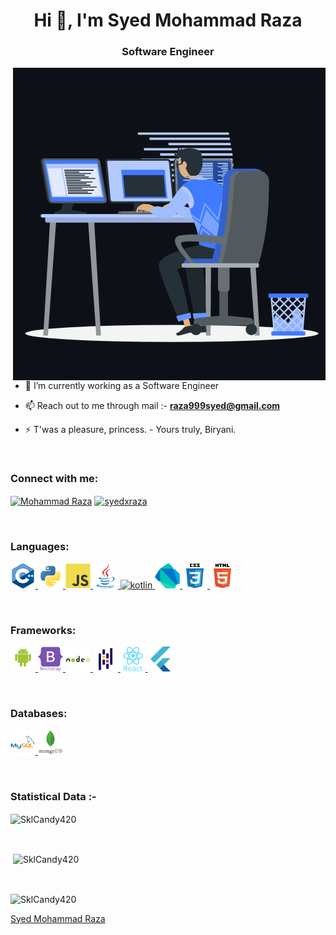<h1 align="center">Hi 👋, I'm Syed Mohammad Raza</h1>
<h3 align="center">Software Engineer</h3>

<p><img align="right" src="https://github.com/SklCandy420/SklCandy420/blob/main/animation_500_kxa883sd.gif" alt="SklCandy420" /></p>


- 🌱 I’m currently working as a Software Engineer 

- 📫 Reach out to me through mail :- **raza999syed@gmail.com**

- ⚡ T'was a pleasure, princess. - Yours truly, Biryani.

<br>

<h3 align="left">Connect with me:</h3>
<p align="left">
  <a href="https://www.linkedin.com/in/mohammad-raza-0a0871189/" target="blank"><img align="center"
      src="https://raw.githubusercontent.com/rahuldkjain/github-profile-readme-generator/master/src/images/icons/Social/linked-in-alt.svg"
      alt="Mohammad Raza" height="30" width="40" /></a>
  <a href="https://twitter.com/syedxraza" target="blank"><img align="center"
      src="https://raw.githubusercontent.com/rahuldkjain/github-profile-readme-generator/master/src/images/icons/Social/twitter.svg"
      alt="syedxraza" height="30" width="40" /></a>
</p>

<br>

<h3 align="left">Languages:</h3>
<p align="left">
      <a href="https://www.w3schools.com/cpp/" target="_blank" rel="noreferrer">
    <img src="https://raw.githubusercontent.com/devicons/devicon/master/icons/cplusplus/cplusplus-original.svg"
      alt="cplusplus" width="40" height="40" /> </a> <a href="https://www.python.org" target="_blank" rel="noreferrer"> <img
      src="https://raw.githubusercontent.com/devicons/devicon/master/icons/python/python-original.svg" alt="python"
      width="40" height="40" /> </a> <a href="https://developer.mozilla.org/en-US/docs/Web/JavaScript" target="_blank"
    rel="noreferrer"> <img
      src="https://raw.githubusercontent.com/devicons/devicon/master/icons/javascript/javascript-original.svg"
      alt="javascript" width="40" height="40" /> </a> <a href="https://www.java.com" target="_blank" rel="noreferrer"> <img
      src="https://raw.githubusercontent.com/devicons/devicon/master/icons/java/java-original.svg" alt="java" width="40"
      height="40" /> </a> <a href="https://kotlinlang.org" target="_blank" rel="noreferrer">
    <img src="https://www.vectorlogo.zone/logos/kotlinlang/kotlinlang-icon.svg" alt="kotlin" width="40" height="40" />
  </a> <a href="https://dart.dev/" target="_blank" rel="noreferrer"> <img
      src="https://raw.githubusercontent.com/devicons/devicon/master/icons/dart/dart-original.svg" alt="dart"
      width="40" height="40" /> </a>
      <a href="https://www.w3schools.com/css/" target="_blank"
    rel="noreferrer"> <img
      src="https://raw.githubusercontent.com/devicons/devicon/master/icons/css3/css3-original-wordmark.svg" alt="css3"
      width="40" height="40" /> </a> <a href="https://www.w3.org/html/" target="_blank" rel="noreferrer"> <img
      src="https://raw.githubusercontent.com/devicons/devicon/master/icons/html5/html5-original-wordmark.svg"
      alt="html5" width="40" height="40" /> </a> </p>
      <br>

<h3 align="left">Frameworks:</h3>
<p align="left"> <a href="https://developer.android.com" target="_blank" rel="noreferrer"> <img
      src="https://raw.githubusercontent.com/devicons/devicon/master/icons/android/android-original-wordmark.svg"
      alt="android" width="40" height="40" /> </a> 
      <a href="https://getbootstrap.com" target="_blank" rel="noreferrer">
    <img src="https://raw.githubusercontent.com/devicons/devicon/master/icons/bootstrap/bootstrap-plain-wordmark.svg"
      alt="bootstrap" width="40" height="40" /> </a> <a href="https://nodejs.org" target="_blank" rel="noreferrer"> <img
      src="https://raw.githubusercontent.com/devicons/devicon/master/icons/nodejs/nodejs-original-wordmark.svg"
      alt="nodejs" width="40" height="40" /> </a> <a href="https://pandas.pydata.org/" target="_blank" rel="noreferrer">
    <img
      src="https://raw.githubusercontent.com/devicons/devicon/2ae2a900d2f041da66e950e4d48052658d850630/icons/pandas/pandas-original.svg"
      alt="pandas" width="40" height="40" /> </a> <a href="https://reactjs.org/" target="_blank" rel="noreferrer"> <img
      src="https://raw.githubusercontent.com/devicons/devicon/master/icons/react/react-original-wordmark.svg"
      alt="react" width="40" height="40" /> </a>
      <a href="https://flutter.dev/" target="_blank" rel="noreferrer"> <img
      src="https://raw.githubusercontent.com/devicons/devicon/master/icons/flutter/flutter-original.svg"
      alt="flutter" width="40" height="40" /> </a> </p>
      <br>

<h3 align="left">Databases:</h3>
<p align="left"> <a href="https://www.mysql.com/" target="_blank" rel="noreferrer"> <img
      src="https://raw.githubusercontent.com/devicons/devicon/master/icons/mysql/mysql-original-wordmark.svg"
      alt="mysql" width="40" height="40" /> </a> </a> <a href="https://www.mongodb.com/" target="_blank" rel="noreferrer"> <img
      src="https://raw.githubusercontent.com/devicons/devicon/master/icons/mongodb/mongodb-original-wordmark.svg"
      alt="mongodb" width="40" height="40" /> </a></p>
<br>

<h3>Statistical Data :-</h3>
<p><img align="center"
    src="https://github-readme-stats.vercel.app/api/top-langs?username=SklCandy420&show_icons=true&locale=en&bg_color=0d1117&text_color=ffffff&layout=compact"
    alt="SklCandy420" 
    bg_color=#808080/></p>

<br>

<p>&nbsp;<img align="center" src="https://github-readme-stats.vercel.app/api?username=SklCandy420&show_icons=true&locale=en&bg_color=0d1117&text_color=ffffff&repo=convoychat"
    alt="SklCandy420" /></p>

<br>

<p><img align="center" src="https://github-readme-streak-stats.herokuapp.com/?user=SklCandy420&theme=dark&background=0d1117&date_format=M%20j%5B%2C%20Y%5D" alt="SklCandy420" /></p>
      

[Syed Mohammad Raza](https://sklcandy420.github.io/)
